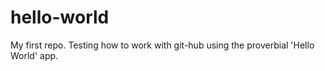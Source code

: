 # hello-world
My first repo.
Testing how to work with git-hub using the proverbial 'Hello World' app.
